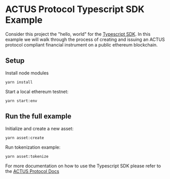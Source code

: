 # ACTUS Protocol Typescript SDK Example

Consider this project the "hello, world" for the [Typescript SDK](https://github.com/atpar/ap-monorepo). In this example we will walk through the process of creating and issuing an ACTUS protocol compliant financial instrument on a public ethereum blockchain.

## Setup

Install node modules

    yarn install

Start a local ethereum testnet:

    yarn start:env


## Run the full example

Initialize and create a new asset:

    yarn asset:create

Run tokenization example:

    yarn asset:tokenize
    

For more documentation on how to use the Typescript SDK please refer to the [ACTUS Protocol Docs](https://docs.actus-protocol.io/guides/getting-started)
